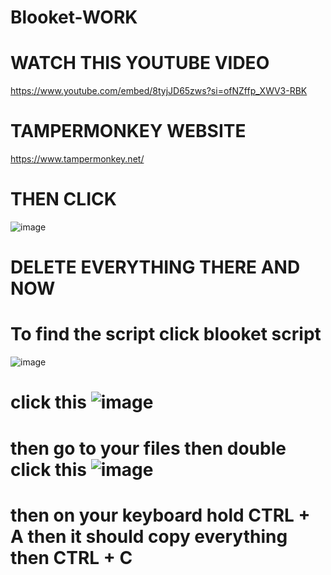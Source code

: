 # Blooket-WORK

# WATCH THIS YOUTUBE VIDEO 

https://www.youtube.com/embed/8tyjJD65zws?si=ofNZffp_XWV3-RBK

# TAMPERMONKEY WEBSITE

https://www.tampermonkey.net/
# THEN CLICK 
![image](https://github.com/user-attachments/assets/855c85a3-06b1-4914-bee0-4dee1c5bbbb7)
# DELETE EVERYTHING THERE AND NOW 
# To find the script click blooket script
![image](https://github.com/user-attachments/assets/21659fc3-6be4-4d06-a80a-2272e38f2f2a)
 # click this ![image](https://github.com/user-attachments/assets/f92947ed-9bc0-4bd4-aeec-afc724005be0)
#  then go to your files then double click this ![image](https://github.com/user-attachments/assets/4f9e1ae8-c1af-4553-a80e-0645cea9690d)
# then on your keyboard hold CTRL + A then it should copy everything then CTRL + C


